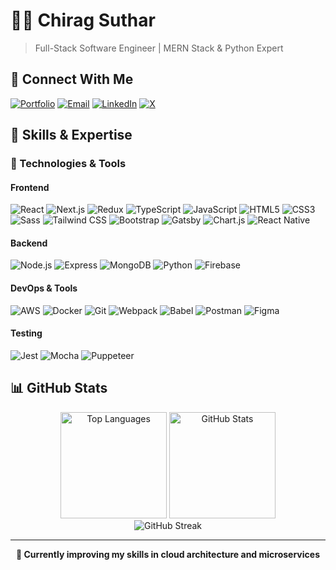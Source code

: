 # 👨‍💻 Chirag Suthar

> Full-Stack Software Engineer | MERN Stack & Python Expert

## 🔗 Connect With Me

[![Portfolio](https://img.shields.io/badge/Portfolio-chiragsuthar.netlify.app-brightgreen?style=for-the-badge)](http://chiragsuthar.netlify.app)
[![Email](https://img.shields.io/badge/Email-chiragsuthar691@gmail.com-blue?style=for-the-badge&logo=gmail)](mailto:chiragsuthar691@gmail.com) 
[![LinkedIn](https://img.shields.io/badge/LinkedIn-Connect-blue?style=for-the-badge&logo=linkedin)](http://chiragsuthar.netlify.app)
[![X](https://img.shields.io/badge/X_(Twitter)-Follow-black?style=for-the-badge&logo=x)](https://x.com/Chirags251410)

## 💼 Skills & Expertise

### 🔧 Technologies & Tools

#### Frontend
![React](https://img.shields.io/badge/React-61DAFB?style=flat-square&logo=react&logoColor=black)
![Next.js](https://img.shields.io/badge/Next.js-000000?style=flat-square&logo=next.js&logoColor=white)
![Redux](https://img.shields.io/badge/Redux-764ABC?style=flat-square&logo=redux&logoColor=white)
![TypeScript](https://img.shields.io/badge/TypeScript-3178C6?style=flat-square&logo=typescript&logoColor=white)
![JavaScript](https://img.shields.io/badge/JavaScript-F7DF1E?style=flat-square&logo=javascript&logoColor=black)
![HTML5](https://img.shields.io/badge/HTML5-E34F26?style=flat-square&logo=html5&logoColor=white)
![CSS3](https://img.shields.io/badge/CSS3-1572B6?style=flat-square&logo=css3&logoColor=white)
![Sass](https://img.shields.io/badge/Sass-CC6699?style=flat-square&logo=sass&logoColor=white)
![Tailwind CSS](https://img.shields.io/badge/Tailwind_CSS-38B2AC?style=flat-square&logo=tailwind-css&logoColor=white)
![Bootstrap](https://img.shields.io/badge/Bootstrap-7952B3?style=flat-square&logo=bootstrap&logoColor=white)
![Gatsby](https://img.shields.io/badge/Gatsby-663399?style=flat-square&logo=gatsby&logoColor=white)
![Chart.js](https://img.shields.io/badge/Chart.js-FF6384?style=flat-square&logo=chart.js&logoColor=white)
![React Native](https://img.shields.io/badge/React_Native-20232A?style=flat-square&logo=react&logoColor=61DAFB)

#### Backend
![Node.js](https://img.shields.io/badge/Node.js-339933?style=flat-square&logo=node.js&logoColor=white)
![Express](https://img.shields.io/badge/Express-000000?style=flat-square&logo=express&logoColor=white)
![MongoDB](https://img.shields.io/badge/MongoDB-47A248?style=flat-square&logo=mongodb&logoColor=white)
![Python](https://img.shields.io/badge/Python-3776AB?style=flat-square&logo=python&logoColor=white)
![Firebase](https://img.shields.io/badge/Firebase-FFCA28?style=flat-square&logo=firebase&logoColor=black)

#### DevOps & Tools
![AWS](https://img.shields.io/badge/AWS-232F3E?style=flat-square&logo=amazon-aws&logoColor=white)
![Docker](https://img.shields.io/badge/Docker-2496ED?style=flat-square&logo=docker&logoColor=white)
![Git](https://img.shields.io/badge/Git-F05032?style=flat-square&logo=git&logoColor=white)
![Webpack](https://img.shields.io/badge/Webpack-8DD6F9?style=flat-square&logo=webpack&logoColor=black)
![Babel](https://img.shields.io/badge/Babel-F9DC3E?style=flat-square&logo=babel&logoColor=black)
![Postman](https://img.shields.io/badge/Postman-FF6C37?style=flat-square&logo=postman&logoColor=white)
![Figma](https://img.shields.io/badge/Figma-F24E1E?style=flat-square&logo=figma&logoColor=white)

#### Testing
![Jest](https://img.shields.io/badge/Jest-C21325?style=flat-square&logo=jest&logoColor=white)
![Mocha](https://img.shields.io/badge/Mocha-8D6748?style=flat-square&logo=mocha&logoColor=white)
![Puppeteer](https://img.shields.io/badge/Puppeteer-40B5A4?style=flat-square&logo=puppeteer&logoColor=white)

## 📊 GitHub Stats

<div align="center">
  <img src="https://github-readme-stats.vercel.app/api/top-langs?username=chiragsuthar691&show_icons=true&locale=en&layout=compact&theme=radical" alt="Top Languages" height="170"/>
  <img src="https://github-readme-stats.vercel.app/api?username=chiragsuthar691&show_icons=true&locale=en&theme=radical&count_private=true" alt="GitHub Stats" height="170"/>
</div>

<div align="center">
  <img src="https://github-readme-streak-stats.herokuapp.com/?user=chiragsuthar691&theme=radical" alt="GitHub Streak" />
</div>

---

<div align="center">
  <b>🌱 Currently improving my skills in cloud architecture and microservices</b>
</div>
